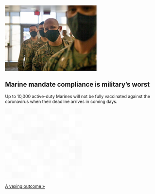 
![Marine mandate compliance is military’s worst](./20211121175842.png)
## Marine mandate compliance is military’s worst

Up to 10,000 active-duty Marines will not be fully vaccinated against the coronavirus when their deadline arrives in coming days.

![pic](../square_bg.png)

[A vexing outcome »](https://www.yahoo.com/news/marine-corps-compliance-vaccine-mandate-133400943.html)
